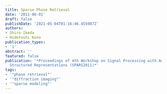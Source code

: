 ```yaml
---
title: Sparse Phase Retrieval
date: '2011-06-01'
draft: false
publishDate: '2021-05-04T01:16:46.455987Z'
authors:
- Shiro Ikeda
- Hidetoshi Kono
publication_types:
- '1'
abstract: ''
featured: false
publication: '*Proceedings of 4th Workshop on Signal Processing with Adaptive Sparse
  Structured Representations (SPARS2011)*'
tags:
- '"phase retrieval"'
- '"diffraction imaging"'
- '"sparse modeling"'
---
```

